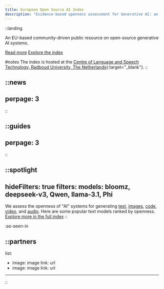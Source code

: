 ```yaml
---
title: European Open Source AI Index 
description: "Evidence-based openness assessment for Generative AI: an EU-based community-driven public resource."
---
```



::landing

An EU-based community-driven public resource on open-source generative AI systems.     

[Read more](/about) [Explore the index](/the-index)

#notes
The index is hosted at the [Centre of Language and Speech Technology, Radboud University, The Netherlands](https://www.ru.nl/en/cls/clst){:target="_blank"}.
::

::news
---
perpage: 3
---
::

::guides
---
perpage: 3
---
::

::spotlight
---
hideFilters: true
filters: 
  models: bloomz, deepseek-v3, Qwen, llama-3.1, Phi
---
We assess the openness of "AI" systems for generating [text](/the-index?type=text "Text models in the European Open Source AI Index"), [images](/the-index?type=image "Image models in the European Open Source AI Index"), [code](/the-index?type=code "Code models in the European Open Source AI Index"), [video](/the-index?type=video "Video models in the European Open Source AI Index"), and [audio](/the-index?type=audio "Audio and voice models in the European Open Source AI Index"). Here are some popular text models ranked by openness. [Explore more in the full index](/the-index)
::

:as-seen-in

::partners
---
list:
  - image: image
    link: url
  - image: image
    link: url
---
::
